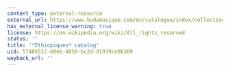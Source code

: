 ```yaml
---
content_type: external-resource
external_url: https://www.budamusique.com/en/catalogue/index/collection/8/ethiopiques
has_external_license_warning: true
license: https://en.wikipedia.org/wiki/All_rights_reserved
status: ''
title: '*Ethiopiques* catalog'
uid: 57486512-68eb-4850-bc2d-d1939ce0b369
wayback_url: ''
---
```

